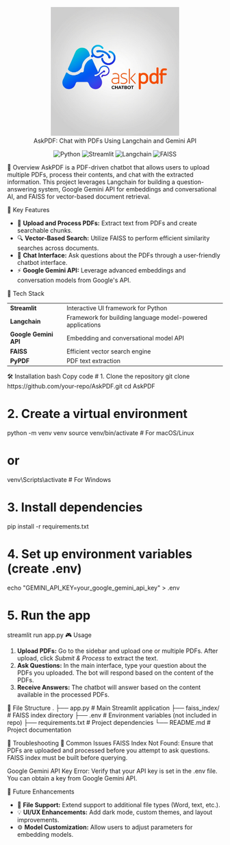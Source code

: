 <div align="center"> <img src="Logo.jpg" alt="AskPDF logo" width="300"/> </div>
<div align="center">AskPDF: Chat with PDFs Using Langchain and Gemini API</div>
<p align="center"> <img src="https://img.shields.io/badge/Python-3.8%2B-blue" alt="Python"> <img src="https://img.shields.io/badge/Streamlit-1.x-red" alt="Streamlit"> <img src="https://img.shields.io/badge/Langchain-0.0.x-brightgreen" alt="Langchain"> <img src="https://img.shields.io/badge/FAISS-v1.7-orange" alt="FAISS"> </p> 
🚀 Overview
AskPDF is a PDF-driven chatbot that allows users to upload multiple PDFs, process their contents, and chat with the extracted information. This project leverages Langchain for building a question-answering system, Google Gemini API for embeddings and conversational AI, and FAISS for vector-based document retrieval.

🌟 Key Features
<ul> <li>📄 <strong>Upload and Process PDFs:</strong> Extract text from PDFs and create searchable chunks.</li> <li>🔍 <strong>Vector-Based Search:</strong> Utilize FAISS to perform efficient similarity searches across documents.</li> <li>🤖 <strong>Chat Interface:</strong> Ask questions about the PDFs through a user-friendly chatbot interface.</li> <li>⚡ <strong>Google Gemini API:</strong> Leverage advanced embeddings and conversation models from Google's API.</li> </ul>
📂 Tech Stack
<table> <tr> <td><strong>Streamlit</strong></td> <td>Interactive UI framework for Python</td> </tr> <tr> <td><strong>Langchain</strong></td> <td>Framework for building language model-powered applications</td> </tr> <tr> <td><strong>Google Gemini API</strong></td> <td>Embedding and conversational model API</td> </tr> <tr> <td><strong>FAISS</strong></td> <td>Efficient vector search engine</td> </tr> <tr> <td><strong>PyPDF</strong></td> <td>PDF text extraction</td> </tr> </table>
🛠️ Installation
bash
Copy code
# 1. Clone the repository
git clone https://github.com/your-repo/AskPDF.git
cd AskPDF

# 2. Create a virtual environment
python -m venv venv
source venv/bin/activate  # For macOS/Linux
# or
venv\Scripts\activate     # For Windows

# 3. Install dependencies
pip install -r requirements.txt

# 4. Set up environment variables (create .env)
echo "GEMINI_API_KEY=your_google_gemini_api_key" > .env

# 5. Run the app
streamlit run app.py
🎮 Usage
<ol> <li><strong>Upload PDFs:</strong> Go to the sidebar and upload one or multiple PDFs. After upload, click <em>Submit & Process</em> to extract the text.</li> <li><strong>Ask Questions:</strong> In the main interface, type your question about the PDFs you uploaded. The bot will respond based on the content of the PDFs.</li> <li><strong>Receive Answers:</strong> The chatbot will answer based on the content available in the processed PDFs.</li> </ol>
📁 File Structure
.
├── app.py                    # Main Streamlit application
├── faiss_index/               # FAISS index directory
├── .env                       # Environment variables (not included in repo)
├── requirements.txt           # Project dependencies
└── README.md                  # Project documentation

🔧 Troubleshooting
🛑 Common Issues
FAISS Index Not Found:
Ensure that PDFs are uploaded and processed before you attempt to ask questions. FAISS index must be built before querying.

Google Gemini API Key Error:
Verify that your API key is set in the .env file. You can obtain a key from Google Gemini API.

🚀 Future Enhancements
<ul> <li>📁 <strong>File Support:</strong> Extend support to additional file types (Word, text, etc.).</li> <li>💡 <strong>UI/UX Enhancements:</strong> Add dark mode, custom themes, and layout improvements.</li> <li>⚙️ <strong>Model Customization:</strong> Allow users to adjust parameters for embedding models.</li> </ul>
